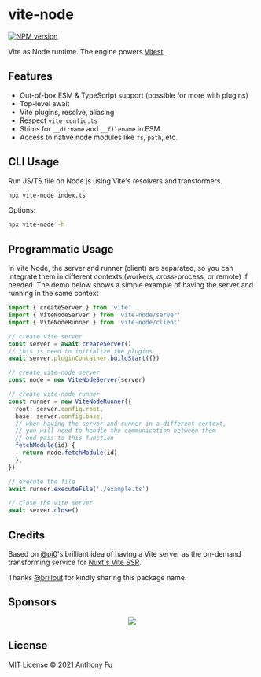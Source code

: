 # vite-node

[![NPM version](https://img.shields.io/npm/v/vite-node?color=a1b858&label=)](https://www.npmjs.com/package/vite-node)

Vite as Node runtime. The engine powers [Vitest](https://github.com/vitest-dev/vitest).

## Features

- Out-of-box ESM & TypeScript support (possible for more with plugins)
- Top-level await
- Vite plugins, resolve, aliasing
- Respect `vite.config.ts`
- Shims for `__dirname` and `__filename` in ESM
- Access to native node modules like `fs`, `path`, etc.

## CLI Usage

Run JS/TS file on Node.js using Vite's resolvers and transformers.

```bash
npx vite-node index.ts
```

Options:

```bash
npx vite-node -h
```

## Programmatic Usage

In Vite Node, the server and runner (client) are separated, so you can integrate them in different contexts (workers, cross-process, or remote) if needed. The demo below shows a simple example of having the server and running in the same context

```ts
import { createServer } from 'vite'
import { ViteNodeServer } from 'vite-node/server'
import { ViteNodeRunner } from 'vite-node/client'

// create vite server
const server = await createServer()
// this is need to initialize the plugins
await server.pluginContainer.buildStart({})

// create vite-node server
const node = new ViteNodeServer(server)

// create vite-node runner
const runner = new ViteNodeRunner({
  root: server.config.root,
  base: server.config.base,
  // when having the server and runner in a different context,
  // you will need to handle the communication between them
  // and pass to this function
  fetchModule(id) {
    return node.fetchModule(id)
  },
})

// execute the file
await runner.executeFile('./example.ts')

// close the vite server
await server.close()
```

## Credits

Based on [@pi0](https://github.com/pi0)'s brilliant idea of having a Vite server as the on-demand transforming service for [Nuxt's Vite SSR](https://github.com/nuxt/vite/pull/201).

Thanks [@brillout](https://github.com/brillout) for kindly sharing this package name.

## Sponsors

<p align="center">
  <a href="https://cdn.jsdelivr.net/gh/antfu/static/sponsors.svg">
    <img src='https://cdn.jsdelivr.net/gh/antfu/static/sponsors.svg'/>
  </a>
</p>

## License

[MIT](./LICENSE) License © 2021 [Anthony Fu](https://github.com/antfu)
